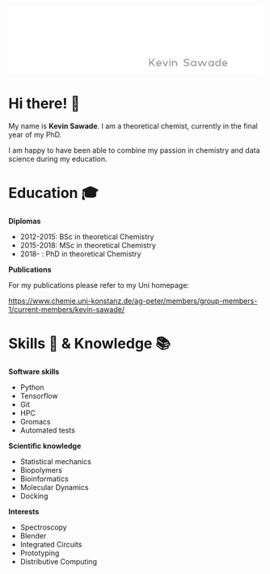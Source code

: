![kevinsawade logo gif](logo/movie.gif)

# Hi there! 👋

My name is **Kevin Sawade**. I am a theoretical chemist, currently in the final year of my PhD.

I am happy to have been able to combine my passion in chemistry and data science during my education.

# Education 🎓

**Diplomas**
* 2012-2015: BSc in theoretical Chemistry
* 2015-2018: MSc in theoretical Chemistry
* 2018- : PhD in theoretical Chemistry

**Publications**

For my publications please refer to my Uni homepage:

https://www.chemie.uni-konstanz.de/ag-peter/members/group-members-1/current-members/kevin-sawade/

# Skills 💪 & Knowledge 📚

**Software skills**
* Python
* Tensorflow
* Git
* HPC
* Gromacs
* Automated tests

**Scientific knowledge**
* Statistical mechanics
* Biopolymers
* Bioinformatics
* Molecular Dynamics
* Docking

**Interests**
* Spectroscopy
* Blender
* Integrated Circuits
* Prototyping
* Distributive Computing

